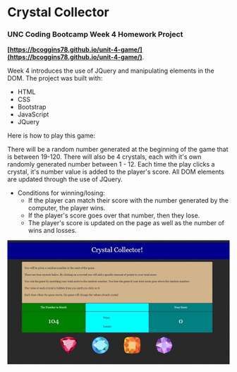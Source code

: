 # Crystal Collector


### UNC Coding Bootcamp Week 4 Homework Project



**[https://bcoggins78.github.io/unit-4-game/](https://bcoggins78.github.io/unit-4-game/)**.

Week 4 introduces the use of JQuery and manipulating elements in the DOM.  The project was built with:

* HTML
* CSS
* Bootstrap
* JavaScript
* JQuery

Here is how to play this game:

There will be a random number generated at the beginning of the game that is between 19-120. There will also be 4 crystals, each with it's own randomly generated number between 1 - 12. Each time the play clicks a crystal, it's number value is added to the player's score. All DOM elements are updated through the use of JQuery.

* Conditions for winning/losing:
    * If the player can match their score with the number generated by the computer, the player wins.
    * If the player's score goes over that number, then they lose.  
    * The player's score is updated on the page as well as the number of wins and losses.

![Crystal Collector](/assets/images/screenshot.jpg)
